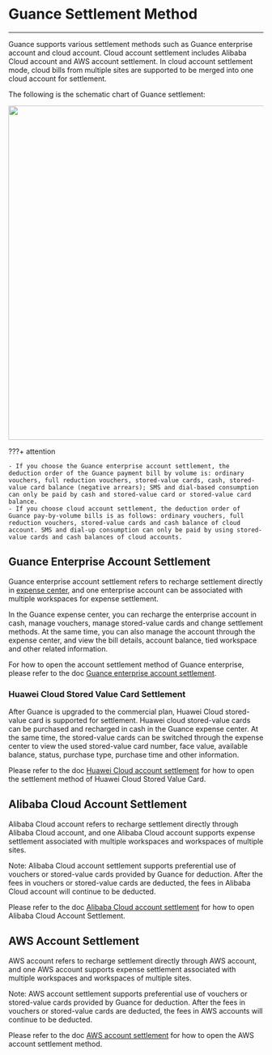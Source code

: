 # Guance Settlement Method
---

Guance supports various settlement methods such as Guance enterprise account and cloud account. Cloud account settlement includes Alibaba Cloud account and AWS account settlement. In cloud account settlement mode, cloud bills from multiple sites are supported to be merged into one cloud account for settlement.

The following is the schematic chart of Guance settlement:

<img src="../img/3.billing_1.png" width=660px />

???+ attention

    - If you choose the Guance enterprise account settlement, the deduction order of the Guance payment bill by volume is: ordinary vouchers, full reduction vouchers, stored-value cards, cash, stored-value card balance (negative arrears); SMS and dial-based consumption can only be paid by cash and stored-value card or stored-value card balance.
    - If you choose cloud account settlement, the deduction order of Guance pay-by-volume bills is as follows: ordinary vouchers, full reduction vouchers, stored-value cards and cash balance of cloud account. SMS and dial-up consumption can only be paid by using stored-value cards and cash balances of cloud accounts.

## Guance Enterprise Account Settlement

Guance enterprise account settlement refers to recharge settlement directly in [expense center](../../billing/cost-center/index.md), and one enterprise account can be associated with multiple workspaces for expense settlement.

In the Guance expense center, you can recharge the enterprise account in cash, manage vouchers, manage stored-value cards and change settlement methods. At the same time, you can also manage the account through the expense center, and view the bill details, account balance, tied workspace and other related information.

For how to open the account settlement method of Guance enterprise, please refer to the doc [Guance enterprise account settlement](../../billing/billing-account/enterprise-account.md).

### Huawei Cloud Stored Value Card Settlement

After Guance is upgraded to the commercial plan, Huawei Cloud stored-value card is supported for settlement. Huawei cloud stored-value cards can be purchased and recharged in cash in the Guance expense center. At the same time, the stored-value cards can be switched through the expense center to view the used stored-value card number, face value, available balance, status, purchase type, purchase time and other information.

Please refer to the doc [Huawei Cloud account settlement](../../billing/billing-account/huaweicloud-account.md) for how to open the settlement method of Huawei Cloud Stored Value Card.

## Alibaba Cloud Account Settlement

Alibaba Cloud account refers to recharge settlement directly through Alibaba Cloud account, and one Alibaba Cloud account supports expense settlement associated with multiple workspaces and workspaces of multiple sites.

Note: Alibaba Cloud account settlement supports preferential use of vouchers or stored-value cards provided by Guance for deduction. After the fees in vouchers or stored-value cards are deducted, the fees in Alibaba Cloud account will continue to be deducted.

Please refer to the doc [Alibaba Cloud account settlement](../../billing/billing-account/aliyun-account.md) for how to open Alibaba Cloud Account Settlement.

## AWS Account Settlement

AWS account refers to recharge settlement directly through AWS account, and one AWS account supports expense settlement associated with multiple workspaces and workspaces of multiple sites.

Note: AWS account settlement supports preferential use of vouchers or stored-value cards provided by Guance for deduction. After the fees in vouchers or stored-value cards are deducted, the fees in AWS accounts will continue to be deducted.

Please refer to the doc [AWS account settlement](../../billing/billing-account/aws-account.md) for how to open the AWS account settlement method.
